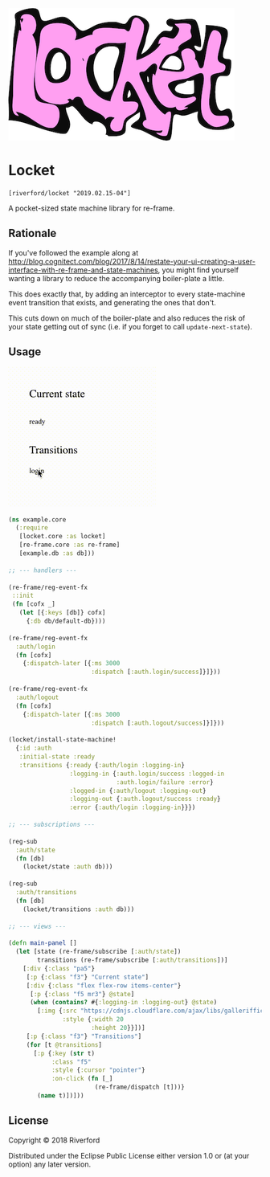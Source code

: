 ![Logo](/locket5.png)

# Locket

`[riverford/locket "2019.02.15-04"]`

A pocket-sized state machine library for re-frame. 

## Rationale

If you've followed the example along at http://blog.cognitect.com/blog/2017/8/14/restate-your-ui-creating-a-user-interface-with-re-frame-and-state-machines, you might find yourself wanting a library to reduce the accompanying boiler-plate a little. 

This does exactly that, by adding an interceptor to every state-machine event transition that exists, and generating the ones that don't. 

This cuts down on much of the boiler-plate and also reduces the risk of your state getting out of sync (i.e. if you forget to call `update-next-state`). 

## Usage

![states](/states2.gif)

``` clojure
(ns example.core
  (:require
   [locket.core :as locket]
   [re-frame.core :as re-frame]
   [example.db :as db]))

;; --- handlers ---

(re-frame/reg-event-fx
 ::init
 (fn [cofx _]
   (let [{:keys [db]} cofx]
     {:db db/default-db})))

(re-frame/reg-event-fx
  :auth/login
  (fn [cofx]
    {:dispatch-later [{:ms 3000
                       :dispatch [:auth.login/success]}]}))

(re-frame/reg-event-fx
  :auth/logout
  (fn [cofx]
    {:dispatch-later [{:ms 3000
                       :dispatch [:auth.logout/success]}]}))

(locket/install-state-machine!
  {:id :auth
   :initial-state :ready
   :transitions {:ready {:auth/login :logging-in}
                 :logging-in {:auth.login/success :logged-in
                              :auth.login/failure :error}
                 :logged-in {:auth/logout :logging-out}
                 :logging-out {:auth.logout/success :ready}
                 :error {:auth/login :logging-in}}})
                 
;; --- subscriptions ---

(reg-sub 
  :auth/state 
  (fn [db] 
    (locket/state :auth db)))
    
(reg-sub 
  :auth/transitions
  (fn [db] 
    (locket/transitions :auth db)))
    
;; --- views ---

(defn main-panel []
  (let [state (re-frame/subscribe [:auth/state])
        transitions (re-frame/subscribe [:auth/transitions])]
    [:div {:class "pa5"}
     [:p {:class "f3"} "Current state"]
     [:div {:class "flex flex-row items-center"}
      [:p {:class "f5 mr3"} @state]
      (when (contains? #{:logging-in :logging-out} @state)
        [:img {:src "https://cdnjs.cloudflare.com/ajax/libs/galleriffic/2.0.1/css/loader.gif"
               :style {:width 20
                       :height 20}}])]
     [:p {:class "f3"} "Transitions"]
     (for [t @transitions]
       [:p {:key (str t)
            :class "f5"
            :style {:cursor "pointer"}
            :on-click (fn [_]
                        (re-frame/dispatch [t]))}
        (name t)])]))
```

## License

Copyright © 2018 Riverford

Distributed under the Eclipse Public License either version 1.0 or (at
your option) any later version.

